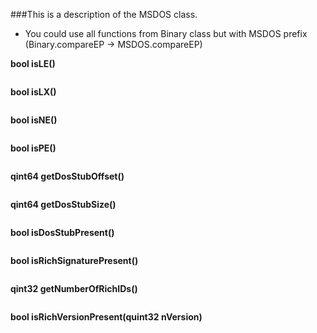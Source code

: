 ###This is a description of the MSDOS class.

* You could use all functions from Binary class but with MSDOS prefix (Binary.compareEP -> MSDOS.compareEP)

**bool isLE()**

```
```
**bool isLX()**

```
```
**bool isNE()**

```
```
**bool isPE()**

```
```
**qint64 getDosStubOffset()**

```
```
**qint64 getDosStubSize()**

```
```
**bool isDosStubPresent()**

```
```
**bool isRichSignaturePresent()**

```
```
**qint32 getNumberOfRichIDs()**

```
```
**bool isRichVersionPresent(quint32 nVersion)**

```
```
